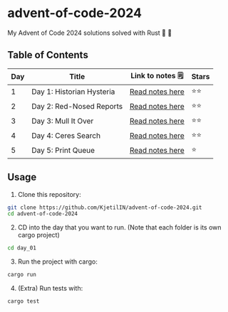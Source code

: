 # advent-of-code-2024
My Advent of Code 2024 solutions solved with Rust 🎄 🦀 


## Table of Contents

| Day | Title                              | Link to notes 🗒️                | Stars   |
| --- | ---------------------------------- | ------------------------------- | ------- |
| 1   | Day 1: Historian Hysteria                | [Read notes here](https://github.com/KjetilIN/advent-of-code-2024/blob/main/day_01/notes.md) | ⭐⭐  |
| 2   | Day 2: Red-Nosed Reports               | [Read notes here](https://github.com/KjetilIN/advent-of-code-2024/blob/main/day_02/notes.md) | ⭐⭐  |
| 3   | Day 3: Mull It Over               | [Read notes here](https://github.com/KjetilIN/advent-of-code-2024/blob/main/day_03/notes.md) | ⭐⭐  |
| 4   | Day 4: Ceres Search               | [Read notes here](https://github.com/KjetilIN/advent-of-code-2024/blob/main/day_04/notes.md) | ⭐⭐  |
| 5   | Day 5: Print Queue               | [Read notes here](https://github.com/KjetilIN/advent-of-code-2024/blob/main/day_05/notes.md) | ⭐  |



## Usage

1. Clone this repository:
```bash
git clone https://github.com/KjetilIN/advent-of-code-2024.git
cd advent-of-code-2024
```
2. CD into the day that you want to run. (Note that each folder is its own cargo project)
```bash
cd day_01
```
3. Run the project with cargo:
```bash
cargo run
```
4. (Extra) Run tests with:
```bash
cargo test
```